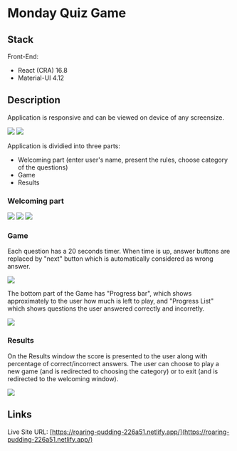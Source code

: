 # Monday Quiz Game

## Stack

Front-End:

- React (CRA) 16.8
- Material-UI 4.12

## Description

Application is responsive and can be viewed on device of any screensize.

<img src="./public/MobileView.png">
<img src="./public/LaptopView.png">

Application is dividied into three parts:

- Welcoming part (enter user's name, present the rules, choose category of the questions)
- Game
- Results

### Welcoming part

<img src="./public/Welcome.png">
<img src="./public/Rules.png">
<img src="./public/Start.png">

### Game

Each question has a 20 seconds timer.
When time is up, answer buttons are replaced by "next" button which is automatically considered as wrong answer.

<img src="./public/Next.png">

The bottom part of the Game has "Progress bar", which shows approximately to the user how much is left to play, and "Progress List" which shows questions the user answered correctly and incorretly.

<img src="./public/Progress.png">

### Results

On the Results window the score is presented to the user along with percentage of correct/incorrect answers.
The user can choose to play a new game (and is redirected to choosing the category) or to exit (and is redirected to the welcoming window).

<img src="./public/Results.png">

## Links

Live Site URL: [https://roaring-pudding-226a51.netlify.app/](https://roaring-pudding-226a51.netlify.app/)
